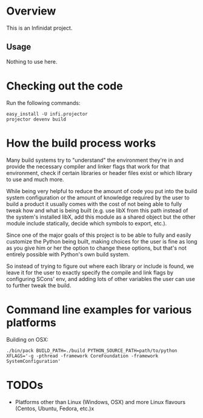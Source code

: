Overview
========
This is an Infinidat project.

Usage
-----
Nothing to use here.


Checking out the code
=====================
Run the following commands:

    easy_install -U infi.projector
    projector devenv build


How the build process works
===========================
Many build systems try to "understand" the environment they're in and provide the necessary compiler and linker flags
that work for that environment, check if certain libraries or header files exist or which library to use and much more.

While being very helpful to reduce the amount of code you put into the build system configuration or the amount of
knowledge required by the user to build a product it usually comes with the cost of not being able to fully tweak
how and what is being built (e.g. use libX from this path instead of the system's installed libX, add this module as a
shared object but the other module include statically, decide which symbols to export, etc.).

Since one of the major goals of this project is to be able to fully and easily customize the Python being built, making
choices for the user is fine as long as you give him or her the option to change these options, but that's not entirely
possible with Python's own build system.

So instead of trying to figure out where each library or include is found, we leave it for the user to exactly specify
the compile and link flags by configuring SCons' env, and adding lots of other variables the user can use to further
tweak the build.


Command line examples for various platforms
===========================================
Building on OSX:

```
./bin/pack BUILD_PATH=./build PYTHON_SOURCE_PATH=path/to/python XFLAGS='-g -pthread -framework CoreFoundation -framework SystemConfiguration'
```


TODOs
=====
- Platforms other than Linux (Windows, OSX) and more Linux flavours (Centos, Ubuntu, Fedora, etc.)x
